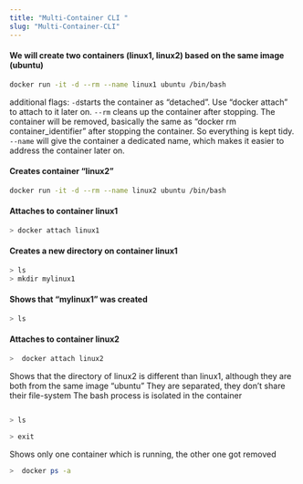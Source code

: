 ```yaml
---
title: "Multi-Container CLI "
slug: "Multi-Container-CLI"
---
```


#### We will create two containers (linux1, linux2) based on the same image (ubuntu)

```sh
docker run -it -d --rm --name linux1 ubuntu /bin/bash

```
additional flags:
`-d`starts the container as “detached”. Use “docker attach” to attach to it later on.
`--rm` cleans up the container after stopping. The container will be removed, basically the same as “docker rm container_identifier” after stopping the container. So everything is kept tidy.
`--name` will give the container a dedicated name, which makes it easier to address the container later on.


#### Creates container “linux2”

```sh
docker run -it -d --rm --name linux2 ubuntu /bin/bash
```
#### Attaches to container linux1
```sh
> docker attach linux1
```
#### Creates a new directory on container linux1
```sh
> ls
> mkdir mylinux1
```
####  Shows that “mylinux1” was created

```sh
> ls

```
#### Attaches to container linux2

```sh
>  docker attach linux2

```
 Shows that the directory of linux2 is different than linux1, although they are both from the same image “ubuntu”
 They are separated, they don’t share their file-system
The bash process is isolated in the container

```sh

> ls

```
```sh
> exit
```
Shows only one container which is running, the other one got removed
```sh
>  docker ps -a

```

